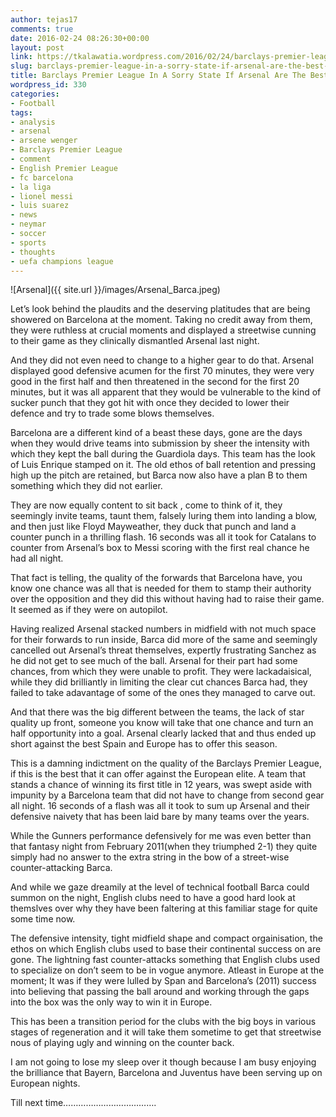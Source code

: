 ```yaml
---
author: tejas17
comments: true
date: 2016-02-24 08:26:30+00:00
layout: post
link: https://tkalawatia.wordpress.com/2016/02/24/barclays-premier-league-in-a-sorry-state-if-arsenal-are-the-best-it-has-to-offer/
slug: barclays-premier-league-in-a-sorry-state-if-arsenal-are-the-best-it-has-to-offer
title: Barclays Premier League In A Sorry State If Arsenal Are The Best It Has To Offer
wordpress_id: 330
categories:
- Football
tags:
- analysis
- arsenal
- arsene wenger
- Barclays Premier League
- comment
- English Premier League
- fc barcelona
- la liga
- lionel messi
- luis suarez
- news
- neymar
- soccer
- sports
- thoughts
- uefa champions league
---
```


![Arsenal]({{ site.url }}/images/Arsenal_Barca.jpeg)

Let’s look behind the plaudits and the deserving platitudes that are being showered on Barcelona at the moment. Taking no credit away from them, they were ruthless at crucial moments and displayed a streetwise cunning to their game as they clinically dismantled Arsenal last night.

And they did not even need to change to a higher gear to do that. Arsenal displayed good defensive acumen for the first 70 minutes, they were very good in the first half and then threatened in the second for the first 20 minutes, but it was all apparent that they would be vulnerable to the kind of sucker punch that they got hit with once they decided to lower their defence and try to trade some blows themselves.

Barcelona are a different kind of a beast these days, gone are the days when they would drive teams into submission by sheer the intensity with which they kept the ball during the Guardiola days. This team has the look of Luis Enrique stamped on it. The old ethos of ball retention and pressing high up the pitch are retained, but Barca now also have a plan B to them something which they did not earlier.

They are now equally content to sit back , come to think of it, they seemingly invite teams, taunt them, falsely luring them into landing a blow, and then just like Floyd Mayweather, they duck that punch and land a counter punch in a thrilling flash. 16 seconds was all it took for Catalans to counter from Arsenal’s box to Messi scoring with the first real chance he had all night.

That fact is telling, the quality of the forwards that Barcelona have, you know one chance was all that is needed for them to stamp their authority over the opposition and they did this without having had to raise their game. It seemed as if they were on autopilot.

Having realized Arsenal stacked numbers in midfield with not much space for their forwards to run inside, Barca did more of the same and seemingly cancelled out Arsenal’s threat themselves, expertly frustrating Sanchez as he did not get to see much of the ball. Arsenal for their part had some chances, from which they were unable to profit. They were lackadaisical, while they did brilliantly in limiting the clear cut chances Barca had, they failed to take adavantage of some of the ones they managed to carve out.

And that there was the big different between the teams, the lack of star quality up front, someone you know will take that one chance and turn an half opportunity into a goal. Arsenal clearly lacked that and thus ended up short against the best Spain and Europe has to offer this season.

This is a damning indictment on the quality of the Barclays Premier League, if this is the best that it can offer against the European elite. A team that stands a chance of winning its first title in 12 years, was swept aside with impunity by a Barcelona team that did not have to change from second gear all night. 16 seconds of a flash was all it took to sum up Arsenal and their defensive naivety that has been laid bare by many teams over the years.

While the Gunners performance defensively for me was even better than that fantasy night from February 2011(when they triumphed 2-1) they quite simply had no answer to the extra string in the bow of a street-wise counter-attacking Barca.

And while we gaze dreamily at the level of technical football Barca could summon on the night, English clubs need to have a good hard look at themslves over why they have been faltering at this familiar stage for quite some time now.

The defensive intensity, tight midfield shape and compact orgainisation, the ethos on which English clubs used to base their continental success on are gone. The lightning fast counter-attacks something that English clubs used to specialize on don’t seem to be in vogue anymore. Atleast in Europe at the moment; It was if they were lulled by Span and Barcelona’s (2011) success into believing that passing the ball around and working through the gaps into the box was the only way to win it in Europe.

This has been a transition period for the clubs with the big boys in various stages of regeneration and it will take them sometime to get that streetwise nous of playing ugly and winning on the counter back.

I am not going to lose my sleep over it though because I am busy enjoying the brilliance that Bayern, Barcelona and Juventus have been serving up on European nights.

Till next time……………………………….

